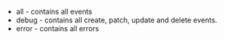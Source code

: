 * all - contains all events
* debug - contains all create, patch, update and delete events.
* error - contains all errors

